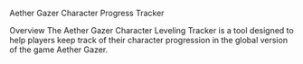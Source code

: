 Aether Gazer Character Progress Tracker

Overview
The Aether Gazer Character Leveling Tracker is a tool designed to help players keep track of their character progression in the global version of the game Aether Gazer. 

